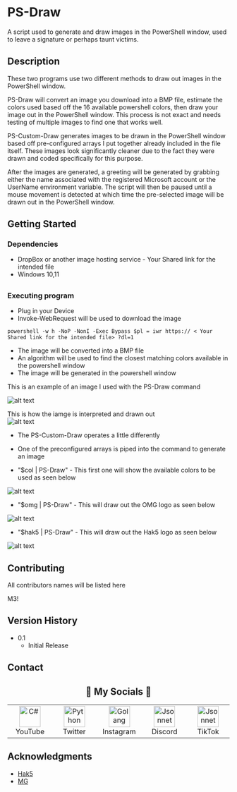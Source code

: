 ##

<!-- TABLE OF CONTENTS -->
<!--TABLE 0F C0NTENTS-->

# PS-Draw

A script used to generate and draw images in the PowerShell window, used to leave a signature or perhaps taunt victims.

## Description

These two programs use two different methods to draw out images in the PowerShell window.

PS-Draw will convert an image you download into a BMP file, estimate the colors used based off the 16 available powershell colors, 
then draw your image out in the PowerShell window. This process is not exact and needs testing of multiple images to find one that works well. 

PS-Custom-Draw generates images to be drawn in the PowerShell window based off pre-configured arrays I put together already included in the file itself. 
These images look significantly cleaner due to the fact they were drawn and coded specifically for this purpose.

After the images are generated, a greeting will be generated by grabbing either the name associated with the registered Microsoft account or the 
UserName environment variable. The script will then be paused until a mouse movement is detected at which time the pre-selected image will be drawn out in the PowerShell window. 

## Getting Started

### Dependencies

* DropBox or another image hosting service - Your Shared link for the intended file
* Windows 10,11

##

### Executing program

* Plug in your Device
* Invoke-WebRequest will be used to download the image 

```
powershell -w h -NoP -NonI -Exec Bypass $pl = iwr https:// < Your Shared link for the intended file> ?dl=1
```
* The image will be converted into a BMP file
* An algorithm will be used to find the closest matching colors available in the powershell window
* The image will be generated in the powershell window

This is an example of an image I used with the PS-Draw command 

![alt text](https://github.com/M3!/hak5-submissions/blob/main/OMG/Payloads/OMG-PS-Draw/Images/omg-ico.png?raw=true)

This is how the iamge is interpreted and drawn out  
![alt text](https://github.com/M3!/hak5-submissions/blob/main/OMG/Payloads/OMG-PS-Draw/Images/PS-Draw.jpg?raw=true)

* The PS-Custom-Draw operates a little differently 
* One of the preconfigured arrays is piped into the command to generate an image 
 
* "$col | PS-Draw"  - This first one will show the available colors to be used as seen below
 
![alt text](https://github.com/M3!/hak5-submissions/blob/main/OMG/Payloads/OMG-PS-Draw/Images/ps-colors.jpg?raw=true)


* "$omg | PS-Draw"  - This will draw out the OMG logo as seen below
 
![alt text](https://github.com/M3!/hak5-submissions/blob/main/OMG/Payloads/OMG-PS-Draw/Images/ps-omg.jpg?raw=true)


* "$hak5 | PS-Draw" - This will draw out the Hak5 logo as seen below
 
![alt text](https://github.com/M3!/hak5-submissions/blob/main/OMG/Payloads/OMG-PS-Draw/Images/ps-hak5.jpg?raw=true)


##

## Contributing

All contributors names will be listed here

M3!

##

## Version History

* 0.1
    * Initial Release

##

<!-- CONTACT -->
## Contact

<h2 align="center">📱 My Socials 📱</h2>
<div align=center>
<table>
  <tr>
    <td align="center" width="96">
      <a href="https://youtube.com/c/M3?sub_confirmation=1">
        <img src=https://github.com/MY-GITHUB/URL/PATH/blob/main/img/youtube-svgrepo-com.svg width="48" height="48" alt="C#" />
      </a>
      <br>YouTube
    </td>
    <td align="center" width="96">
      <a href="https://twitter.com/twitter.com/github.com/M3!">
        <img src=https://github.com/MY-GITHUB/URL/PATH/blob/main/img/twitter.png width="48" height="48" alt="Python" />
      </a>
      <br>Twitter
    </td>
    <td align="center" width="96">
      <a href="https://www.instagram.com/twitter.com/github.com/M3!/">
        <img src=https://github.com/MY-GITHUB/URL/PATH/blob/main/img/insta.png width="48" height="48" alt="Golang" />
      </a>
      <br>Instagram
    </td>
    <td align="center" width="96">
      <a href="https://discord.gg/MYYER2ZcJF">
        <img src=https://github.com/MY-GITHUB/URL/PATH/blob/main/img/discord-v2-svgrepo-com.svg width="48" height="48" alt="Jsonnet" />
      </a>
      <br>Discord
    </td>
    <td align="center" width="96">
      <a href="https://www.tiktok.com/@M3!?lang=en">
        <img src=https://github.com/MY-GITHUB/URL/PATH/raw/main/img/tiktok.svg width="48" height="48" alt="Jsonnet" />
      </a>
      <br>TikTok
    </td>    
  </tr>
</table>
</div>


##

<!-- ACKNOWLEDGMENTS -->
## Acknowledgments

* [Hak5](https://hak5.org/)
* [MG](https://github.com/OMG-MG)

##
